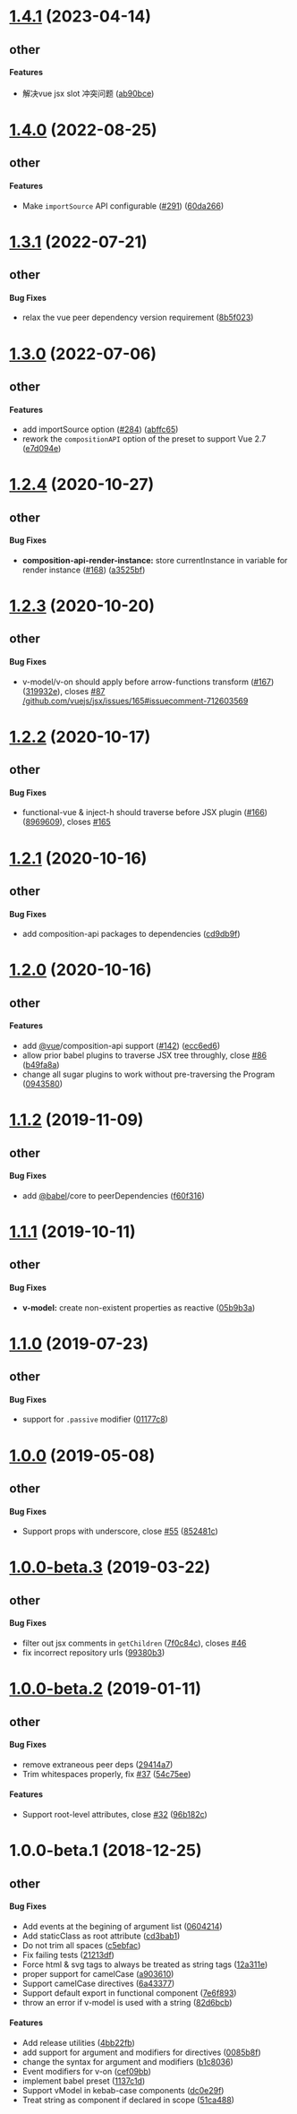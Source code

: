 # [1.4.1](https://github.com/hellof2e/jsx-vue2/compare/v1.4.0...v1.4.1) (2023-04-14)

## other

#### Features

* 解决vue jsx slot 冲突问题 ([ab90bce](https://github.com/hellof2e/jsx-vue2/commit/ab90bce))



# [1.4.0](https://github.com/hellof2e/jsx-vue2/compare/v1.3.1...v1.4.0) (2022-08-25)

## other

#### Features

* Make `importSource` API configurable ([#291](https://github.com/hellof2e/jsx-vue2/issues/291)) ([60da266](https://github.com/hellof2e/jsx-vue2/commit/60da266))



# [1.3.1](https://github.com/hellof2e/jsx-vue2/compare/v1.3.0...v1.3.1) (2022-07-21)

## other

#### Bug Fixes

* relax the vue peer dependency version requirement ([8b5f023](https://github.com/hellof2e/jsx-vue2/commit/8b5f023))



# [1.3.0](https://github.com/hellof2e/jsx-vue2/compare/v1.2.4...v1.3.0) (2022-07-06)

## other

#### Features

* add importSource option ([#284](https://github.com/hellof2e/jsx-vue2/issues/284)) ([abffc65](https://github.com/hellof2e/jsx-vue2/commit/abffc65))
* rework the `compositionAPI` option of the preset to support Vue 2.7 ([e7d094e](https://github.com/hellof2e/jsx-vue2/commit/e7d094e))



# [1.2.4](https://github.com/hellof2e/jsx-vue2/compare/v1.2.3...v1.2.4) (2020-10-27)

## other

#### Bug Fixes

* **composition-api-render-instance:** store currentInstance in variable for render instance ([#168](https://github.com/hellof2e/jsx-vue2/issues/168)) ([a3525bf](https://github.com/hellof2e/jsx-vue2/commit/a3525bf))



# [1.2.3](https://github.com/hellof2e/jsx-vue2/compare/v1.2.2...v1.2.3) (2020-10-20)

## other

#### Bug Fixes

* v-model/v-on should apply before arrow-functions transform ([#167](https://github.com/hellof2e/jsx-vue2/issues/167)) ([319932e](https://github.com/hellof2e/jsx-vue2/commit/319932e)), closes [#87](https://github.com/hellof2e/jsx-vue2/issues/87) [/github.com/vuejs/jsx/issues/165#issuecomment-712603569](https://github.com//github.com/vuejs/jsx/issues/165/issues/issuecomment-712603569)



# [1.2.2](https://github.com/hellof2e/jsx-vue2/compare/v1.2.1...v1.2.2) (2020-10-17)

## other

#### Bug Fixes

* functional-vue & inject-h should traverse before JSX plugin ([#166](https://github.com/hellof2e/jsx-vue2/issues/166)) ([8969609](https://github.com/hellof2e/jsx-vue2/commit/8969609)), closes [#165](https://github.com/hellof2e/jsx-vue2/issues/165)



# [1.2.1](https://github.com/hellof2e/jsx-vue2/compare/v1.2.0...v1.2.1) (2020-10-16)

## other

#### Bug Fixes

* add composition-api packages to dependencies ([cd9db9f](https://github.com/hellof2e/jsx-vue2/commit/cd9db9f))



# [1.2.0](https://github.com/hellof2e/jsx-vue2/compare/v1.1.2...v1.2.0) (2020-10-16)

## other

#### Features

* add [@vue](https://github.com/vue)/composition-api support ([#142](https://github.com/hellof2e/jsx-vue2/issues/142)) ([ecc6ed6](https://github.com/hellof2e/jsx-vue2/commit/ecc6ed6))
* allow prior babel plugins to traverse JSX tree throughly, close [#86](https://github.com/hellof2e/jsx-vue2/issues/86) ([b49fa8a](https://github.com/hellof2e/jsx-vue2/commit/b49fa8a))
* change all sugar plugins to work without pre-traversing the Program ([0943580](https://github.com/hellof2e/jsx-vue2/commit/0943580))



# [1.1.2](https://github.com/hellof2e/jsx-vue2/compare/v1.1.1...v1.1.2) (2019-11-09)

## other

#### Bug Fixes

* add [@babel](https://github.com/babel)/core to peerDependencies ([f60f316](https://github.com/hellof2e/jsx-vue2/commit/f60f316))



# [1.1.1](https://github.com/hellof2e/jsx-vue2/compare/v1.1.0...v1.1.1) (2019-10-11)

## other

#### Bug Fixes

* **v-model:** create non-existent properties as reactive ([05b9b3a](https://github.com/hellof2e/jsx-vue2/commit/05b9b3a))



# [1.1.0](https://github.com/hellof2e/jsx-vue2/compare/v1.0.0...v1.1.0) (2019-07-23)

## other

#### Bug Fixes

* support for `.passive` modifier ([01177c8](https://github.com/hellof2e/jsx-vue2/commit/01177c8))



# [1.0.0](https://github.com/hellof2e/jsx-vue2/compare/v1.0.0-beta.3...v1.0.0) (2019-05-08)

## other

#### Bug Fixes

* Support props with underscore, close [#55](https://github.com/hellof2e/jsx-vue2/issues/55) ([852481c](https://github.com/hellof2e/jsx-vue2/commit/852481c))



# [1.0.0-beta.3](https://github.com/hellof2e/jsx-vue2/compare/v1.0.0-beta.2...v1.0.0-beta.3) (2019-03-22)

## other

#### Bug Fixes

* filter out jsx comments in `getChildren` ([7f0c84c](https://github.com/hellof2e/jsx-vue2/commit/7f0c84c)), closes [#46](https://github.com/hellof2e/jsx-vue2/issues/46)
* fix incorrect repository urls ([99380b3](https://github.com/hellof2e/jsx-vue2/commit/99380b3))



# [1.0.0-beta.2](https://github.com/hellof2e/jsx-vue2/compare/v1.0.0-beta.1...v1.0.0-beta.2) (2019-01-11)

## other

#### Bug Fixes

* remove extraneous peer deps ([29414a7](https://github.com/hellof2e/jsx-vue2/commit/29414a7))
* Trim whitespaces properly, fix [#37](https://github.com/hellof2e/jsx-vue2/issues/37) ([54c75ee](https://github.com/hellof2e/jsx-vue2/commit/54c75ee))
#### Features

* Support root-level attributes, close [#32](https://github.com/hellof2e/jsx-vue2/issues/32) ([96b182c](https://github.com/hellof2e/jsx-vue2/commit/96b182c))



# 1.0.0-beta.1 (2018-12-25)

## other

#### Bug Fixes

* Add events at the begining of argument list ([0604214](https://github.com/hellof2e/jsx-vue2/commit/0604214))
* Add staticClass as root attribute ([cd3bab1](https://github.com/hellof2e/jsx-vue2/commit/cd3bab1))
* Do not trim all spaces ([c5ebfac](https://github.com/hellof2e/jsx-vue2/commit/c5ebfac))
* Fix failing tests ([21213df](https://github.com/hellof2e/jsx-vue2/commit/21213df))
* Force html & svg tags to always be treated as string tags ([12a311e](https://github.com/hellof2e/jsx-vue2/commit/12a311e))
* proper support for camelCase ([a903610](https://github.com/hellof2e/jsx-vue2/commit/a903610))
* Support camelCase directives ([6a43377](https://github.com/hellof2e/jsx-vue2/commit/6a43377))
* Support default export in functional component ([7e6f893](https://github.com/hellof2e/jsx-vue2/commit/7e6f893))
* throw an error if v-model is used with a string ([82d6bcb](https://github.com/hellof2e/jsx-vue2/commit/82d6bcb))
#### Features

* Add release utilities ([4bb22fb](https://github.com/hellof2e/jsx-vue2/commit/4bb22fb))
* add support for argument and modifiers for directives ([0085b8f](https://github.com/hellof2e/jsx-vue2/commit/0085b8f))
* change the syntax for argument and modifiers ([b1c8036](https://github.com/hellof2e/jsx-vue2/commit/b1c8036))
* Event modifiers for v-on ([cef09bb](https://github.com/hellof2e/jsx-vue2/commit/cef09bb))
* implement babel preset ([1137c1d](https://github.com/hellof2e/jsx-vue2/commit/1137c1d))
* Support vModel in kebab-case components ([dc0e29f](https://github.com/hellof2e/jsx-vue2/commit/dc0e29f))
* Treat string as component if declared in scope ([51ca488](https://github.com/hellof2e/jsx-vue2/commit/51ca488))



